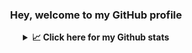 <div align="center"> 
<h3>Hey, welcome to my GitHub profile</h3>


<details>
 <summary> <b>📈 Click here for my Github stats</b></summary>

[![GitHub Streak](https://github-readme-streak-stats.herokuapp.com?user=Mehul2203&theme=elegant)](https://git.io/streak-stats)
![GitHub Stats](https://github-readme-stats.vercel.app/api?username=Mehul2203&show_icons=true&theme=tokyonight)

</details>
</div>

